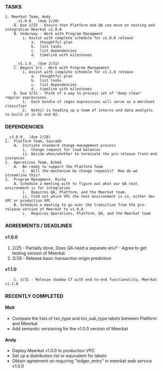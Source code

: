 ### TASKS
	1. Meerkat Team, Andy
		__v1.0.0__ (due 2/28)
		A. Due 2/25 - Ensure that Platform and QA can move on testing and integration Meerkat v1.0.0
		B. Underway - Work with Program Managment
			1. Assist with complete schedule for v1.0.0 release
				a.  thoughtful plan
				b.  list tasks
				c.  list dependencies
				d.  timeline with milestones

		__v1.1.0__ (due 3/31)
		C. Begins 3/1 - Work with Program Management
			1. Assist with complete schedule for v1.1.0 release
				a.  thoughtful plan
				b.  list tasks
				c.  list dependencies
				d.  timeline with milestones
		D. Due 3/31 - Think of a way to process set of "deep clean" regular expressions.
			1.  Each bundle of regex expressions will serve as a merchant classifier
			2.  Nikhil is heading up a team of interns and data analysts to build it in Q1 and Q2.

### DEPENDENCIES
	__v1.0.0__ (due 2/28)
	1.  Platform Team, Saurabh
		A.  Initiate standard change management process
			i.  Change request for load balancer
			ii. Decide when/whether to terminate the pre-release front-end instances
	2.  Operations Team, Bibek
		A.  Be ready to support the Platform Team
			i.  Will the mechanism be change requests?  How do we streamline this?
	3.  Program Managment, Richa
		A. Schedule a meeting with to figure out what our QA test environment is for integration
			i.  Requires QA, Platform, and the Meerkat team.
			ii. Find out which VPC the test environment is in, either dev VPC or production VPC 
		B. Schedule a meeting to go over the transition from the pre-release version of Meerkat to v1.0.0
			i.  Requires Operations, Platform, QA, and the Meerkat team

### AGREEMENTS / DEADLINES
#### v1.0.0
1. 2/25 - Partially done, Does QA need a separate env? - Agree to get testing version of Meerkat
2. 2/28 - Release basic transaction origin prediction

#### v1.1.0
		C. 3/31 - Relesae shadow CT with end-to-end functionality, Meerkat v1.1.0

### RECENTLY COMPLETED
#### Matt
* Compare the lists of txn_type and txn_sub_type labels between Platform and Meerkat
* Add semantic versioning for the v1.0.0 version of Meerkat

#### Andy
* Deploy Meerkat v1.0.0 to production VPC
* Set up a distribution list or equivalent for labels
* Obtain agreement on requiring "ledger_entry" in meerkat web service v1.0.0

